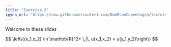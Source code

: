 ```yaml
---
title: "Exercise 2"
ipynb_url: "https://raw.githubusercontent.com/NumEconCopenhagen/lectures-2019/master/02/Primitives.ipynb"
---
```

Welcome to these slides

<div>
$$ \left\{(x_1,x_2) \in \mathbb{R}^2+ \,|\, u(x_1,x_2) = u(y_1,y_2)\right\} $$ 
</div>